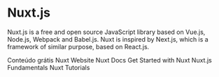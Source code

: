 # Nuxt.js

Nuxt.js is a free and open source JavaScript library based on Vue.js, Node.js, Webpack and Babel.js. Nuxt is inspired by Next.js, which is a framework of similar purpose, based on React.js.

<ResourceGroupTitle>Conteúdo grátis</ResourceGroupTitle>
<BadgeLink colorScheme='blue' badgeText='Official Website' href='https://nuxtjs.org/'>Nuxt Website</BadgeLink>
<BadgeLink colorScheme='blue' badgeText='Docs' href='https://nuxtjs.org/docs/get-started/installation'>Nuxt Docs</BadgeLink>
<BadgeLink colorScheme='green' badgeText='Course' href='https://explorers.netlify.com/learn/get-started-with-nuxt'>Get Started with Nuxt</BadgeLink>
<BadgeLink colorScheme='green' badgeText='Course' href='https://vueschool.io/courses/nuxtjs-fundamentals'>Nuxt.js Fundamentals</BadgeLink>
<BadgeLink colorScheme='yellow' badgeText='Read' href='https://nuxtjs.org/tutorials'>Nuxt Tutorials</BadgeLink>
